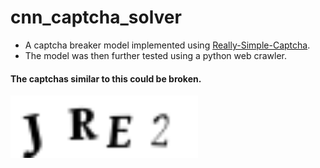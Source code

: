 # cnn_captcha_solver
- A captcha breaker model implemented using  [Really-Simple-Captcha](https://wordpress.org/plugins/really-simple-captcha/).
- The model was then further tested using a python web crawler.
#### The captchas similar to this could be broken.
<img src="https://github.com/Cheeseball-Developers/cnn_captcha_solver/blob/master/README/captcha.png" alt="drawing" width="300"/>
